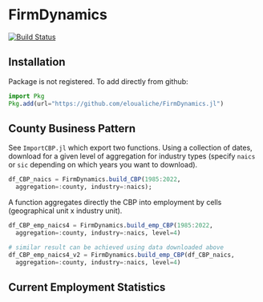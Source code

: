 # FirmDynamics

[![Build Status](https://github.com/eloualiche/FirmDynamics.jl/actions/workflows/CI.yml/badge.svg?branch=main)](https://github.com/eloualiche/FirmDynamics.jl/actions/workflows/CI.yml?query=branch%3Amain)


## Installation

Package is not registered. To add directly from github:

```julia
import Pkg
Pkg.add(url="https://github.com/eloualiche/FirmDynamics.jl")
```

## County Business Pattern

See `ImportCBP.jl` which export two functions. 
Using a collection of dates, download for a given level of aggregation for industry types (specify `naics` or `sic` depending on which years you want to download).

```julia
df_CBP_naics = FirmDynamics.build_CBP(1985:2022, 
  aggregation=:county, industry=:naics);
```

A function aggregates directly the CBP into employment by cells (geographical unit x industry unit).

```julia
df_CBP_emp_naics4 = FirmDynamics.build_emp_CBP(1985:2022, 
  aggregation=:county, industry=:naics, level=4)

# similar result can be achieved using data downloaded above
df_CBP_emp_naics4_v2 = FirmDynamics.build_emp_CBP(df_CBP_naics, 
  aggregation=:county, industry=:naics, level=4)
```

## Current Employment Statistics